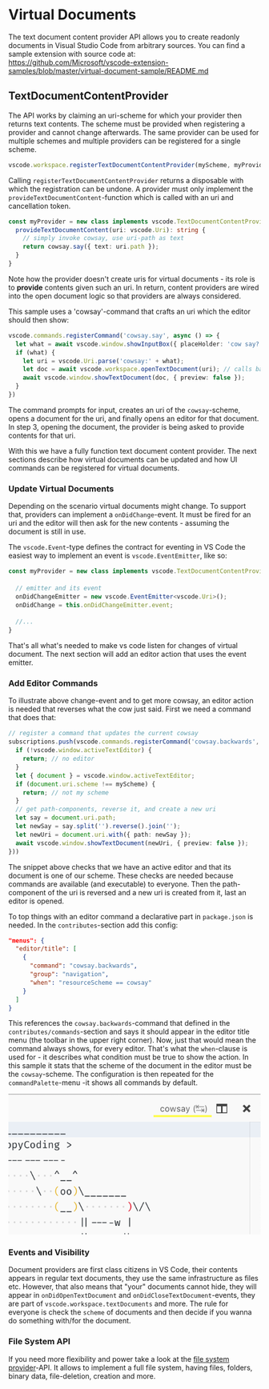 ---
---

# Virtual Documents

The text document content provider API allows you to create readonly documents in Visual Studio Code from arbitrary sources. You can find a sample extension with source code at: https://github.com/Microsoft/vscode-extension-samples/blob/master/virtual-document-sample/README.md

## TextDocumentContentProvider

The API works by claiming an uri-scheme for which your provider then returns text contents. The scheme must be provided when registering a provider and cannot change afterwards. The same provider can be used for multiple schemes and multiple providers can be registered for a single scheme.

```ts
vscode.workspace.registerTextDocumentContentProvider(myScheme, myProvider);
```
Calling `registerTextDocumentContentProvider` returns a disposable with which the registration can be undone. A provider must only implement the `provideTextDocumentContent`-function which is called with an uri and cancellation token.

```ts
const myProvider = new class implements vscode.TextDocumentContentProvider {
  provideTextDocumentContent(uri: vscode.Uri): string {
    // simply invoke cowsay, use uri-path as text
    return cowsay.say({ text: uri.path });
  }
}
```

Note how the provider doesn't create uris for virtual documents - its role is to **provide** contents given such an uri. In return, content providers are wired into the open document logic so that providers are always considered.

This sample uses a 'cowsay'-command that crafts an uri which the editor should then show:

```ts
vscode.commands.registerCommand('cowsay.say', async () => {
  let what = await vscode.window.showInputBox({ placeHolder: 'cow say?' });
  if (what) {
    let uri = vscode.Uri.parse('cowsay:' + what);
    let doc = await vscode.workspace.openTextDocument(uri); // calls back into the provider
    await vscode.window.showTextDocument(doc, { preview: false });
  }
})
```

The command prompts for input, creates an uri of the `cowsay`-scheme, opens a document for the uri, and finally opens an editor for that document. In step 3, opening the document, the provider is being asked to provide contents for that uri.

With this we have a fully function text document content provider. The next sections describe how virtual documents can be updated and how UI commands can be registered for virtual documents.

### Update Virtual Documents

Depending on the scenario virtual documents might change. To support that, providers can implement a `onDidChange`-event. It must be fired for an uri and the editor will then ask for the new contents - assuming the document is still in use.

The `vscode.Event`-type defines the contract for eventing in VS Code the easiest way to implement an event is `vscode.EventEmitter`, like so:

```ts
const myProvider = new class implements vscode.TextDocumentContentProvider {

  // emitter and its event
  onDidChangeEmitter = new vscode.EventEmitter<vscode.Uri>();
  onDidChange = this.onDidChangeEmitter.event;

  //...
}
```

That's all what's needed to make vs code listen for changes of virtual document. The next section will add an editor action that uses the event emitter.

### Add Editor Commands

To illustrate above change-event and to get more cowsay, an editor action is needed that reverses what the cow just said. First we need a command that does that:

```ts
// register a command that updates the current cowsay
subscriptions.push(vscode.commands.registerCommand('cowsay.backwards', async () => {
  if (!vscode.window.activeTextEditor) {
    return; // no editor
  }
  let { document } = vscode.window.activeTextEditor;
  if (document.uri.scheme !== myScheme) {
    return; // not my scheme
  }
  // get path-components, reverse it, and create a new uri
  let say = document.uri.path;
  let newSay = say.split('').reverse().join('');
  let newUri = document.uri.with({ path: newSay });
  await vscode.window.showTextDocument(newUri, { preview: false });
}))
```

The snippet above checks that we have an active editor and that its document is one of our scheme. These checks are needed because commands are available (and executable) to everyone. Then the path-component of the uri is reversed and a new uri is created from it, last an editor is opened.

To top things with an editor command a declarative part in `package.json` is needed. In the `contributes`-section add this config:

```json
"menus": {
  "editor/title": [
    {
      "command": "cowsay.backwards",
      "group": "navigation",
      "when": "resourceScheme == cowsay"
    }
  ]
}
```

This references the `cowsay.backwards`-command that defined in the `contributes/commands`-section and says it should appear in the editor title menu (the toolbar in the upper right corner). Now, just that would mean the command always shows, for every editor. That's what the `when`-clause is used for - it describes what condition must be true to show the action. In this sample it stats that the scheme of the document in the editor must be the `cowsay`-scheme. The configuration is then repeated for the `commandPalette`-menu -it shows all commands by default.

![cowsay-bwd](images/virtual-documents/cowsay-bwd.png)

### Events and Visibility

Document providers are first class citizens in VS Code, their contents appears in regular text documents, they use the same infrastructure as files etc. However, that also means that "your" documents cannot hide, they will appear in `onDidOpenTextDocument` and `onDidCloseTextDocument`-events, they are part of `vscode.workspace.textDocuments` and more. The rule for everyone is check the `scheme` of documents and then decide if you wanna do something with/for the document.

### File System API

If you need more flexibility and power take a look at the [file system provider](https://vscode-ext-docs.azurewebsites.net/api/extension-guides/file-system-provider)-API. It allows to implement a full file system, having files, folders, binary data, file-deletion, creation and more.

